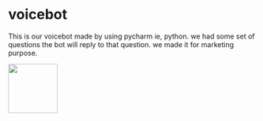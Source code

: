 # voicebot

This is our voicebot made by using pycharm ie, python.
we had some set of questions the bot will reply to that question.
we made it for marketing purpose.

<img src="![py22](https://user-images.githubusercontent.com/79742924/165965133-dbc62391-252e-40c2-b88a-0110c6620764.jpg" width="100">


